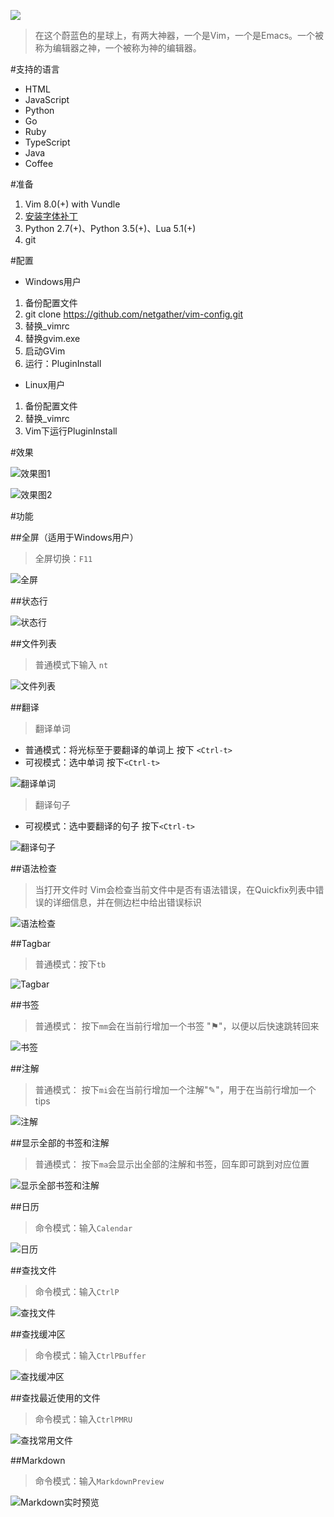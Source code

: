 ![](./_image/vim_2_128px_541234_easyicon.net.ico)


>在这个蔚蓝色的星球上，有两大神器，一个是Vim，一个是Emacs。一个被称为编辑器之神，一个被称为神的编辑器。


#支持的语言
* HTML
* JavaScript
* Python
* Go
* Ruby
* TypeScript
* Java
* Coffee

#准备
1. Vim 8.0(+) with Vundle
2. [安装字体补丁](https://github.com/powerline/fonts)
3. Python 2.7(+)、Python 3.5(+)、Lua 5.1(+)
4. git


#配置

* Windows用户

1. 备份配置文件
2. git clone https://github.com/netgather/vim-config.git
3. 替换_vimrc
4. 替换gvim.exe
5. 启动GVim
6. 运行：PluginInstall

* Linux用户

1. 备份配置文件
2. 替换_vimrc
3. Vim下运行PluginInstall


#效果

![效果图1](http://i1.piimg.com/4851/a146fc52a3b3f4ed.png)

![效果图2](http://i1.piimg.com/4851/2db7f6a79be47a2e.png)

#功能

##全屏（适用于Windows用户）
> 全屏切换：`F11`

![全屏](http://p1.bpimg.com/4851/4246e815d8296009.png)


##状态行

![状态行](http://p1.bpimg.com/4851/7527a835b53a89fa.png)

##文件列表
>普通模式下输入 `nt`

![文件列表](http://i1.piimg.com/4851/bbe7a54203002c72.png)

##翻译
> 翻译单词 

* 普通模式：将光标至于要翻译的单词上 按下 `<Ctrl-t>`
* 可视模式：选中单词 按下`<Ctrl-t>`

![翻译单词](http://i1.piimg.com/4851/e01bc30f5d329439.png)

> 翻译句子

* 可视模式：选中要翻译的句子 按下`<Ctrl-t>`

![翻译句子](http://i1.piimg.com/4851/17dfb1c0b7b2377c.png)

##语法检查
> 当打开文件时 Vim会检查当前文件中是否有语法错误，在Quickfix列表中错误的详细信息，并在侧边栏中给出错误标识

![语法检查](http://p1.bqimg.com/4851/508b55d9e9be2e1d.png)

##Tagbar
> 普通模式：按下`tb`

![Tagbar](http://p1.bqimg.com/4851/1421d30125ef50da.png)

##书签
> 普通模式： 按下`mm`会在当前行增加一个书签 "⚑"，以便以后快速跳转回来

![书签](http://p1.bqimg.com/4851/493869059bd51c40.png)

##注解
> 普通模式： 按下`mi`会在当前行增加一个注解"✎"，用于在当前行增加一个tips

![注解](http://i1.piimg.com/4851/43097c54121b8f02.png)

##显示全部的书签和注解
> 普通模式： 按下`ma`会显示出全部的注解和书签，回车即可跳到对应位置

![显示全部书签和注解](http://i1.piimg.com/4851/591410c6b682822b.png)


##日历
> 命令模式：输入`Calendar`

![日历](http://i1.piimg.com/4851/4b6b36c8566f38bc.png)

##查找文件
> 命令模式：输入`CtrlP`

![查找文件](http://i1.piimg.com/4851/ba1ddfe791730834.png)

##查找缓冲区
> 命令模式：输入`CtrlPBuffer`

![查找缓冲区](http://i1.piimg.com/4851/13dfca838339d488.png)


##查找最近使用的文件
> 命令模式：输入`CtrlPMRU`

![查找常用文件](http://i1.piimg.com/4851/b3bb278dc70a8315.png)

##Markdown
> 命令模式：输入`MarkdownPreview`

![Markdown实时预览](http://p1.bpimg.com/4851/6f07f0341749f07d.gif?raw=true)
